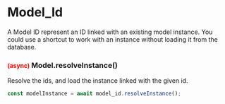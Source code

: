 # Model_Id
A Model ID represent an ID linked with an existing model instance.
You could use a shortcut to work with an instance without loading it
from the database.


### <small style="color:red;">(async)</small> Model.resolveInstance()
Resolve the ids, and load the instance linked with the given id.

```javascript
const modelInstance = await model_id.resolveInstance();
```
